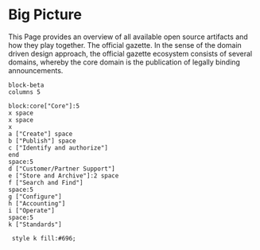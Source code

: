 # Big Picture
This Page provides an overview of all available open source artifacts and how they play together. The official gazette. In the sense of the domain driven design approach, the official gazette ecosystem consists of several domains, whereby the core domain is the publication of legally binding announcements.

```mermaid
block-beta
columns 5

block:core["Core"]:5
x space
x space
x
a ["Create"] space
b ["Publish"] space
c ["Identify and authorize"]
end
space:5
d ["Customer/Partner Support"]
e ["Store and Archive"]:2 space
f ["Search and Find"]
space:5
g ["Configure"]
h ["Accounting"]
i ["Operate"]
space:5
k ["Standards"]

 style k fill:#696;
```
